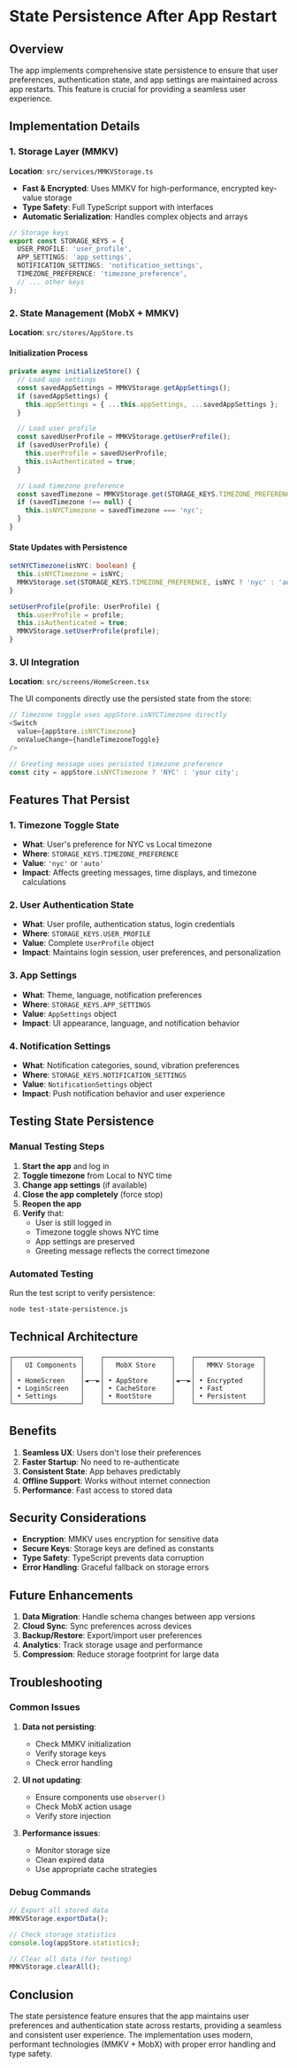# State Persistence After App Restart

## Overview

The app implements comprehensive state persistence to ensure that user preferences, authentication state, and app settings are maintained across app restarts. This feature is crucial for providing a seamless user experience.

## Implementation Details

### 1. Storage Layer (MMKV)

**Location**: `src/services/MMKVStorage.ts`

- **Fast & Encrypted**: Uses MMKV for high-performance, encrypted key-value storage
- **Type Safety**: Full TypeScript support with interfaces
- **Automatic Serialization**: Handles complex objects and arrays

```typescript
// Storage keys
export const STORAGE_KEYS = {
  USER_PROFILE: 'user_profile',
  APP_SETTINGS: 'app_settings',
  NOTIFICATION_SETTINGS: 'notification_settings',
  TIMEZONE_PREFERENCE: 'timezone_preference',
  // ... other keys
};
```

### 2. State Management (MobX + MMKV)

**Location**: `src/stores/AppStore.ts`

#### Initialization Process
```typescript
private async initializeStore() {
  // Load app settings
  const savedAppSettings = MMKVStorage.getAppSettings();
  if (savedAppSettings) {
    this.appSettings = { ...this.appSettings, ...savedAppSettings };
  }

  // Load user profile
  const savedUserProfile = MMKVStorage.getUserProfile();
  if (savedUserProfile) {
    this.userProfile = savedUserProfile;
    this.isAuthenticated = true;
  }

  // Load timezone preference
  const savedTimezone = MMKVStorage.get(STORAGE_KEYS.TIMEZONE_PREFERENCE);
  if (savedTimezone !== null) {
    this.isNYCTimezone = savedTimezone === 'nyc';
  }
}
```

#### State Updates with Persistence
```typescript
setNYCTimezone(isNYC: boolean) {
  this.isNYCTimezone = isNYC;
  MMKVStorage.set(STORAGE_KEYS.TIMEZONE_PREFERENCE, isNYC ? 'nyc' : 'auto');
}

setUserProfile(profile: UserProfile) {
  this.userProfile = profile;
  this.isAuthenticated = true;
  MMKVStorage.setUserProfile(profile);
}
```

### 3. UI Integration

**Location**: `src/screens/HomeScreen.tsx`

The UI components directly use the persisted state from the store:

```typescript
// Timezone toggle uses appStore.isNYCTimezone directly
<Switch
  value={appStore.isNYCTimezone}
  onValueChange={handleTimezoneToggle}
/>

// Greeting message uses persisted timezone preference
const city = appStore.isNYCTimezone ? 'NYC' : 'your city';
```

## Features That Persist

### 1. Timezone Toggle State
- **What**: User's preference for NYC vs Local timezone
- **Where**: `STORAGE_KEYS.TIMEZONE_PREFERENCE`
- **Value**: `'nyc'` or `'auto'`
- **Impact**: Affects greeting messages, time displays, and timezone calculations

### 2. User Authentication State
- **What**: User profile, authentication status, login credentials
- **Where**: `STORAGE_KEYS.USER_PROFILE`
- **Value**: Complete `UserProfile` object
- **Impact**: Maintains login session, user preferences, and personalization

### 3. App Settings
- **What**: Theme, language, notification preferences
- **Where**: `STORAGE_KEYS.APP_SETTINGS`
- **Value**: `AppSettings` object
- **Impact**: UI appearance, language, and notification behavior

### 4. Notification Settings
- **What**: Notification categories, sound, vibration preferences
- **Where**: `STORAGE_KEYS.NOTIFICATION_SETTINGS`
- **Value**: `NotificationSettings` object
- **Impact**: Push notification behavior and user experience

## Testing State Persistence

### Manual Testing Steps

1. **Start the app** and log in
2. **Toggle timezone** from Local to NYC time
3. **Change app settings** (if available)
4. **Close the app completely** (force stop)
5. **Reopen the app**
6. **Verify** that:
   - User is still logged in
   - Timezone toggle shows NYC time
   - App settings are preserved
   - Greeting message reflects the correct timezone

### Automated Testing

Run the test script to verify persistence:

```bash
node test-state-persistence.js
```

## Technical Architecture

```
┌─────────────────┐    ┌─────────────────┐    ┌─────────────────┐
│   UI Components │    │   MobX Store    │    │   MMKV Storage  │
│                 │    │                 │    │                 │
│ • HomeScreen    │◄──►│ • AppStore      │◄──►│ • Encrypted     │
│ • LoginScreen   │    │ • CacheStore    │    │ • Fast          │
│ • Settings      │    │ • RootStore     │    │ • Persistent    │
└─────────────────┘    └─────────────────┘    └─────────────────┘
```

## Benefits

1. **Seamless UX**: Users don't lose their preferences
2. **Faster Startup**: No need to re-authenticate
3. **Consistent State**: App behaves predictably
4. **Offline Support**: Works without internet connection
5. **Performance**: Fast access to stored data

## Security Considerations

- **Encryption**: MMKV uses encryption for sensitive data
- **Secure Keys**: Storage keys are defined as constants
- **Type Safety**: TypeScript prevents data corruption
- **Error Handling**: Graceful fallback on storage errors

## Future Enhancements

1. **Data Migration**: Handle schema changes between app versions
2. **Cloud Sync**: Sync preferences across devices
3. **Backup/Restore**: Export/import user preferences
4. **Analytics**: Track storage usage and performance
5. **Compression**: Reduce storage footprint for large data

## Troubleshooting

### Common Issues

1. **Data not persisting**:
   - Check MMKV initialization
   - Verify storage keys
   - Check error handling

2. **UI not updating**:
   - Ensure components use `observer()`
   - Check MobX action usage
   - Verify store injection

3. **Performance issues**:
   - Monitor storage size
   - Clean expired data
   - Use appropriate cache strategies

### Debug Commands

```typescript
// Export all stored data
MMKVStorage.exportData();

// Check storage statistics
console.log(appStore.statistics);

// Clear all data (for testing)
MMKVStorage.clearAll();
```

## Conclusion

The state persistence feature ensures that the app maintains user preferences and authentication state across restarts, providing a seamless and consistent user experience. The implementation uses modern, performant technologies (MMKV + MobX) with proper error handling and type safety.
